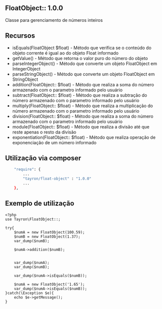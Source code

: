 ## FloatObject:: 1.0.0

Classe para gerenciamento de números inteiros


## Recursos
  - isEquals(FloatObject $float) - Método que verifica se o conteúdo do objeto corrente é igual ao do objeto Float informado
  - getValue() - Método que retorna o valor puro do número do objeto
  - parseIntegerObject() - Método que converte um objeto FloatObject em IntegerObject
  - parseStringObject() - Método que converte um objeto FloatObject em StringObject
  - addition(FloatObject:: $float) - Método que realiza a soma do número armazenado com o parametro informado pelo usuário
  - subtract(FloatObject:: $float) - Método que realiza a subtração do número armazenado com o parametro informado pelo usuário
  - multiply(FloatObject:: $float) - Método que realiza a multiplicação do número armazenado com o parametro informado pelo usuário
  - division(FloatObject:: $float) - Método que realiza a soma do número armazenado com o parametro informado pelo usuário
  - module(FloatObject:: $float) - Método que realiza a divisão até que reste apenas o resto da divisão
  - exponentiation(FloatObject:: $float) - Método que realiza operação de exponenciação de um número informado


## Utilização via composer

```sh
    "require": {
        ...
        "tayron/float-object" : "1.0.0"
        ... 
    },    
```

## Exemplo de utilização
```
<?php
use Tayron\FloatObject::;
    
try{ 
    $numA = new FloatObject(100.59);
    $numB = new FloatObject(1.37);
    var_dump($numB);
    
    $numA->addition($numB);
    

    var_dump($numA);
    var_dump($numB);
    
    var_dump($numA->isEquals($numB));

    $numA = new FloatObject('1.65');
    var_dump($numA->isEquals($numB));
}catch(\Exception $e){
    echo $e->getMessage();
}
```